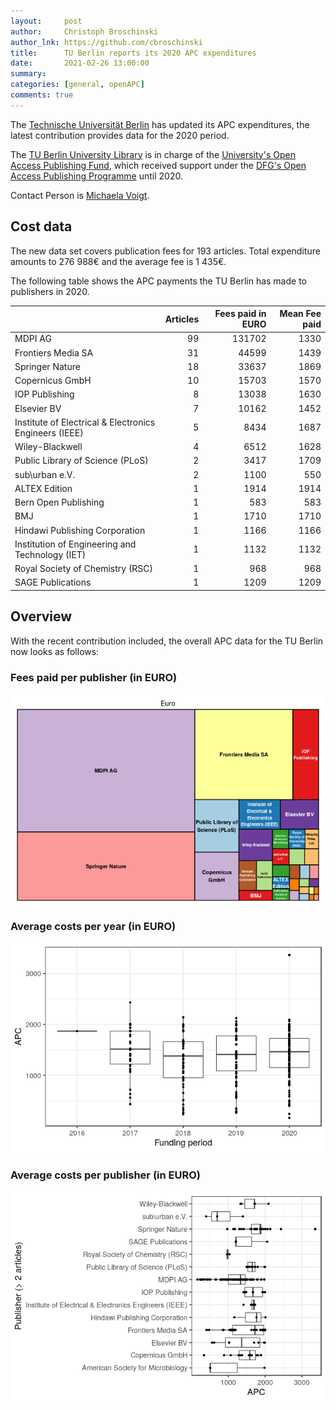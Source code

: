 ```yaml
---
layout:     post
author:     Christoph Broschinski
author_lnk: https://github.com/cbroschinski
title:      TU Berlin reports its 2020 APC expenditures
date:       2021-02-26 13:00:00
summary:    
categories: [general, openAPC]
comments: true
---
```





The [Technische Universität Berlin](https://www.tu-berlin.de/menue/home/parameter/en/) has updated its APC expenditures, the latest contribution provides data for the 2020 period.

The [TU Berlin University Library](http://www.ub.tu-berlin.de/en/home/) is in charge of the [University's Open Access Publishing Fund](http://www.ub.tu-berlin.de/en/publishing/open-access/financing-for-publications/), which received support under the [DFG's Open Access Publishing Programme](https://www.dfg.de/en/research_funding/programmes/infrastructure/lis/open_access/infrastructure_funding/index.html#4) until 2020.

Contact Person is [Michaela Voigt](mailto:openaccess@ub.tu-berlin.de).

## Cost data



The new data set covers publication fees for 193 articles. Total expenditure amounts to 276 988€ and the average fee is 1 435€.

The following table shows the APC payments the TU Berlin has made to publishers in 2020.


|                                                       | Articles| Fees paid in EURO| Mean Fee paid|
|:------------------------------------------------------|--------:|-----------------:|-------------:|
|MDPI AG                                                |       99|            131702|          1330|
|Frontiers Media SA                                     |       31|             44599|          1439|
|Springer Nature                                        |       18|             33637|          1869|
|Copernicus GmbH                                        |       10|             15703|          1570|
|IOP Publishing                                         |        8|             13038|          1630|
|Elsevier BV                                            |        7|             10162|          1452|
|Institute of Electrical & Electronics Engineers (IEEE) |        5|              8434|          1687|
|Wiley-Blackwell                                        |        4|              6512|          1628|
|Public Library of Science (PLoS)                       |        2|              3417|          1709|
|sub\urban e.V.                                         |        2|              1100|           550|
|ALTEX Edition                                          |        1|              1914|          1914|
|Bern Open Publishing                                   |        1|               583|           583|
|BMJ                                                    |        1|              1710|          1710|
|Hindawi Publishing Corporation                         |        1|              1166|          1166|
|Institution of Engineering and Technology (IET)        |        1|              1132|          1132|
|Royal Society of Chemistry (RSC)                       |        1|               968|           968|
|SAGE Publications                                      |        1|              1209|          1209|

## Overview

With the recent contribution included, the overall APC data for the TU Berlin now looks as follows:

### Fees paid per publisher (in EURO)

![plot of chunk tree_tuberlin_2021_02_26_full](/figure/tree_tuberlin_2021_02_26_full-1.png)

###  Average costs per year (in EURO)

![plot of chunk box_tuberlin_2021_02_26_year_full](/figure/box_tuberlin_2021_02_26_year_full-1.png)

###  Average costs per publisher (in EURO)

![plot of chunk box_tuberlin_2021_02_26_publisher_full](/figure/box_tuberlin_2021_02_26_publisher_full-1.png)
